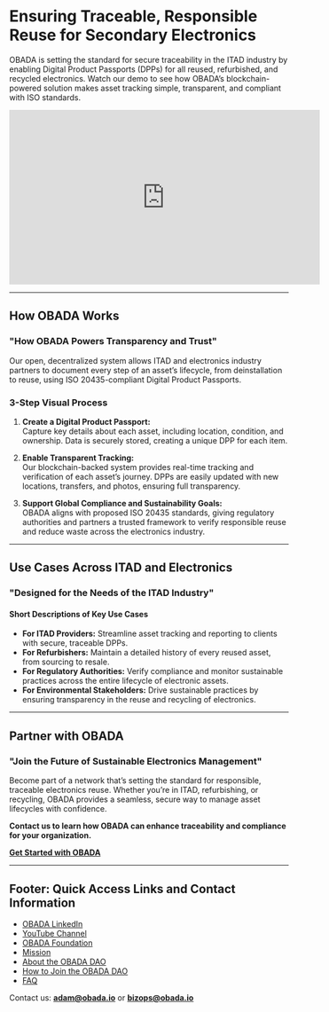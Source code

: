 # Ensuring Traceable, Responsible Reuse for Secondary Electronics

OBADA is setting the standard for secure traceability in the ITAD industry by enabling Digital Product Passports (DPPs) for all reused, refurbished, and recycled electronics. Watch our demo to see how OBADA’s blockchain-powered solution makes asset tracking simple, transparent, and compliant with ISO standards.

<iframe width="560" height="315" src="https://www.youtube.com/embed/NHYf5NHNor4?si=k6OpQ8QMbWikLmwz" title="YouTube video player" frameborder="0" allow="accelerometer; autoplay; clipboard-write; encrypted-media; gyroscope; picture-in-picture; web-share" referrerpolicy="strict-origin-when-cross-origin" allowfullscreen></iframe>

---

## How OBADA Works

### "How OBADA Powers Transparency and Trust"

Our open, decentralized system allows ITAD and electronics industry partners to document every step of an asset’s lifecycle, from deinstallation to reuse, using ISO 20435-compliant Digital Product Passports.

### 3-Step Visual Process

1. **Create a Digital Product Passport:**  
   Capture key details about each asset, including location, condition, and ownership. Data is securely stored, creating a unique DPP for each item.

2. **Enable Transparent Tracking:**  
   Our blockchain-backed system provides real-time tracking and verification of each asset’s journey. DPPs are easily updated with new locations, transfers, and photos, ensuring full transparency.

3. **Support Global Compliance and Sustainability Goals:**  
   OBADA aligns with proposed ISO 20435 standards, giving regulatory authorities and partners a trusted framework to verify responsible reuse and reduce waste across the electronics industry.

---

## Use Cases Across ITAD and Electronics

### "Designed for the Needs of the ITAD Industry"

#### Short Descriptions of Key Use Cases

- **For ITAD Providers:** Streamline asset tracking and reporting to clients with secure, traceable DPPs.
- **For Refurbishers:** Maintain a detailed history of every reused asset, from sourcing to resale.
- **For Regulatory Authorities:** Verify compliance and monitor sustainable practices across the entire lifecycle of electronic assets.
- **For Environmental Stakeholders:** Drive sustainable practices by ensuring transparency in the reuse and recycling of electronics.

---

## Partner with OBADA

### "Join the Future of Sustainable Electronics Management"

Become part of a network that’s setting the standard for responsible, traceable electronics reuse. Whether you’re in ITAD, refurbishing, or recycling, OBADA provides a seamless, secure way to manage asset lifecycles with confidence.

**Contact us to learn how OBADA can enhance traceability and compliance for your organization.**

**[Get Started with OBADA](https://www.obadafoundation.org/dao/join/)**

---

## Footer: Quick Access Links and Contact Information

- [OBADA LinkedIn](https://www.linkedin.com/company/obada/)
- [YouTube Channel](https://www.youtube.com/@obadablockchain)
- [OBADA Foundation](https://www.obadafoundation.org)
- [Mission](https://www.obadafoundation.org/mission/)
- [About the OBADA DAO](https://www.obadafoundation.org/dao/)
- [How to Join the OBADA DAO](https://www.obadafoundation.org/dao/join/)
- [FAQ](https://www.obadafoundation.org/faq/)

Contact us: **adam@obada.io** or **bizops@obada.io**


